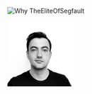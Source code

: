 ![Why](https://icon2.cleanpng.com/20200605/kc/transparent-201920-coronavirus-pandemic-virus-coronavirus-c-5edad3ed8abf74.7215270215913994055683.jpg)
TheEliteOfSegfault
<p>
  <img width="150" align='left' src="https://github.com/noelvarga25/noelvarga25/blob/main/assets/social/me.jpg">
</p>
